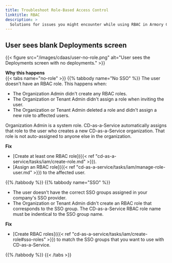 ```yaml
---
title: Troubleshoot Role-Based Access Control
linktitle: RBAC
description: >
  Solutions for issues you might encounter while using RBAC in Armory Continuous Deployment-as-a-Service.
---
```


## User sees blank **Deployments** screen

{{< figure src="/images/cdaas/user-no-role.png" alt="User sees the Deployments screen with no deployments." >}}

**Why this happens**
<br>
{{< tabs name="no-role" >}}
{{% tabbody name="No SSO" %}}
The user doesn't have an RBAC role. This happens when:

* The Organization Admin didn't create any RBAC roles.
* The Organization or Tenant Admin didn't assign a role when inviting the user.
* The Organization or Tenant Admin deleted a role and didn't assign a new role to affected users.

Organization Admin is a system role. CD-as-a-Service automatically assigns that role to the user who creates a new CD-as-a-Service organization. That role is not auto-assigned to anyone else in the organization.

**Fix**
<br>
* [Create at least one RBAC role]({{< ref "cd-as-a-service/tasks/iam/create-role.md" >}}).
* [Assign an RBAC role]({{< ref "cd-as-a-service/tasks/iam/manage-role-user.md" >}}) to the affected user.

{{% /tabbody %}}
{{% tabbody name="SSO" %}}

* The user doesn't have the correct SSO groups assigned in your company's SSO provider.
* The Organization or Tenant Admin didn't create an RBAC role that corresponds to the SSO group. The CD-as-a-Service RBAC role name must be indentical to the SSO group name.

**Fix**
<br>
* [Create RBAC roles]({{< ref "cd-as-a-service/tasks/iam/create-role#sso-roles" >}}) to match the SSO groups that you want to use with CD-as-a-Service.


{{% /tabbody %}}
{{< /tabs >}}



